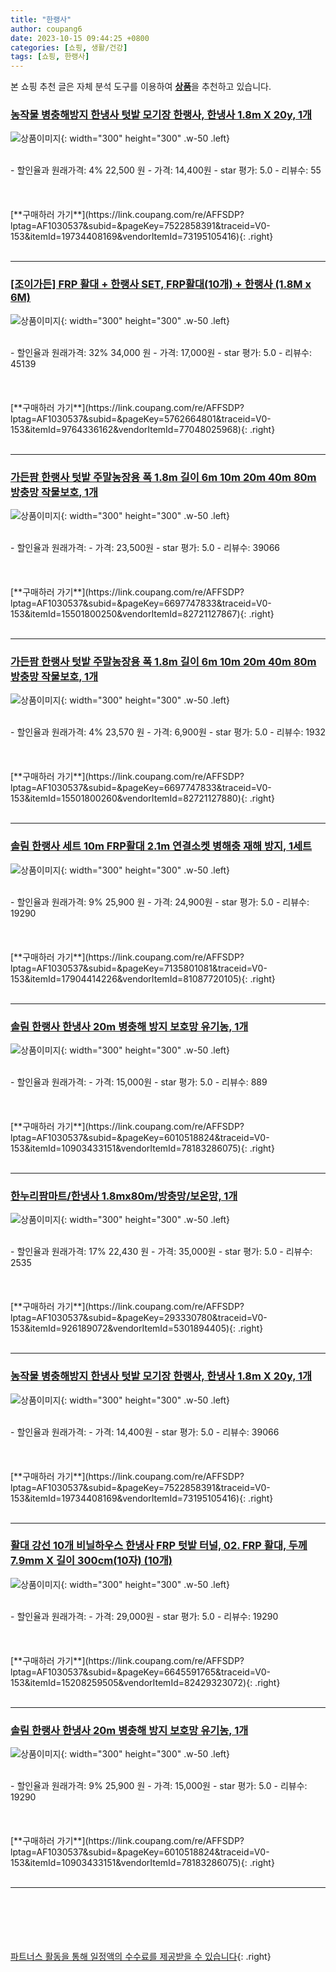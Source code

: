 ```yaml
---
title: "한랭사"
author: coupang6
date: 2023-10-15 09:44:25 +0800
categories: [쇼핑, 생활/건강]
tags: [쇼핑, 한랭사]
---
```


본 쇼핑 추천 글은 자체 분석 도구를 이용하여 [**상품**](https://link.coupang.com/a/bao1ui)을 추천하고 있습니다.

### [농작물 병충해방지 한냉사 텃밭 모기장 한랭사, 한냉사 1.8m X 20y, 1개](https://link.coupang.com/re/AFFSDP?lptag=AF1030537&subid=&pageKey=7522858391&traceid=V0-153&itemId=19734408169&vendorItemId=73195105416)

![상품이미지](https://thumbnail9.coupangcdn.com/thumbnails/remote/230x230ex/image/vendor_inventory/64e0/86c3314799cd0f6ef4dc970b8a42ca94f4a2a72d35955b2a4bdf6ee57e79.jpg){: width="300" height="300" .w-50 .left}


<br>
- 할인율과 원래가격: 4%  22,500   원
- 가격: 14,400원
- star 평가: 5.0
- 리뷰수: 55
<br>
<br>
<br>
<br>
[**구매하러 가기**](https://link.coupang.com/re/AFFSDP?lptag=AF1030537&subid=&pageKey=7522858391&traceid=V0-153&itemId=19734408169&vendorItemId=73195105416){: .right}
<br>
<br>

---

### [[조이가든] FRP 활대 + 한랭사 SET, FRP활대(10개) + 한랭사 (1.8M x 6M)](https://link.coupang.com/re/AFFSDP?lptag=AF1030537&subid=&pageKey=5762664801&traceid=V0-153&itemId=9764336162&vendorItemId=77048025968)

![상품이미지](https://thumbnail8.coupangcdn.com/thumbnails/remote/230x230ex/image/vendor_inventory/470c/7cef7ff270ac5fa829221399fbba06b32e328435890870b9551fd22a8d8c.jpg){: width="300" height="300" .w-50 .left}


<br>
- 할인율과 원래가격: 32%  34,000   원
- 가격: 17,000원
- star 평가: 5.0
- 리뷰수: 45139
<br>
<br>
<br>
<br>
[**구매하러 가기**](https://link.coupang.com/re/AFFSDP?lptag=AF1030537&subid=&pageKey=5762664801&traceid=V0-153&itemId=9764336162&vendorItemId=77048025968){: .right}
<br>
<br>

---

### [가든팜 한랭사 텃밭 주말농장용 폭 1.8m 길이 6m 10m 20m 40m 80m 방충망 작물보호, 1개](https://link.coupang.com/re/AFFSDP?lptag=AF1030537&subid=&pageKey=6697747833&traceid=V0-153&itemId=15501800250&vendorItemId=82721127867)

![상품이미지](https://thumbnail9.coupangcdn.com/thumbnails/remote/230x230ex/image/vendor_inventory/8f64/d0dd5f4475f2f92fdf623cbe53d49ca905cb8eb0b81e6ff7736fb1c513df.png){: width="300" height="300" .w-50 .left}


<br>
- 할인율과 원래가격: 
- 가격: 23,500원
- star 평가: 5.0
- 리뷰수: 39066
<br>
<br>
<br>
<br>
[**구매하러 가기**](https://link.coupang.com/re/AFFSDP?lptag=AF1030537&subid=&pageKey=6697747833&traceid=V0-153&itemId=15501800250&vendorItemId=82721127867){: .right}
<br>
<br>

---

### [가든팜 한랭사 텃밭 주말농장용 폭 1.8m 길이 6m 10m 20m 40m 80m 방충망 작물보호, 1개](https://link.coupang.com/re/AFFSDP?lptag=AF1030537&subid=&pageKey=6697747833&traceid=V0-153&itemId=15501800260&vendorItemId=82721127880)

![상품이미지](https://thumbnail6.coupangcdn.com/thumbnails/remote/230x230ex/image/vendor_inventory/7a2d/0a59d4bbac8a360829a5cafcda6328025437bce838dec39013bab94a37c5.png){: width="300" height="300" .w-50 .left}


<br>
- 할인율과 원래가격: 4%  23,570   원
- 가격: 6,900원
- star 평가: 5.0
- 리뷰수: 1932
<br>
<br>
<br>
<br>
[**구매하러 가기**](https://link.coupang.com/re/AFFSDP?lptag=AF1030537&subid=&pageKey=6697747833&traceid=V0-153&itemId=15501800260&vendorItemId=82721127880){: .right}
<br>
<br>

---

### [솔림 한랭사 세트 10m FRP활대 2.1m 연결소켓 병해충 재해 방지, 1세트](https://link.coupang.com/re/AFFSDP?lptag=AF1030537&subid=&pageKey=7135801081&traceid=V0-153&itemId=17904414226&vendorItemId=81087720105)

![상품이미지](https://thumbnail9.coupangcdn.com/thumbnails/remote/230x230ex/image/vendor_inventory/b21d/41c8ac4e1dd751933857ec17915eec25e08276013eddce739f46fe9839ec.jpg){: width="300" height="300" .w-50 .left}


<br>
- 할인율과 원래가격: 9%  25,900   원
- 가격: 24,900원
- star 평가: 5.0
- 리뷰수: 19290
<br>
<br>
<br>
<br>
[**구매하러 가기**](https://link.coupang.com/re/AFFSDP?lptag=AF1030537&subid=&pageKey=7135801081&traceid=V0-153&itemId=17904414226&vendorItemId=81087720105){: .right}
<br>
<br>

---

### [솔림 한랭사 한냉사 20m 병충해 방지 보호망 유기농, 1개](https://link.coupang.com/re/AFFSDP?lptag=AF1030537&subid=&pageKey=6010518824&traceid=V0-153&itemId=10903433151&vendorItemId=78183286075)

![상품이미지](https://thumbnail7.coupangcdn.com/thumbnails/remote/230x230ex/image/vendor_inventory/8912/8a1764f170016ae3f2d74c21f8862526f3b00980fe2af5be3e4d1f779f6f.jpg){: width="300" height="300" .w-50 .left}


<br>
- 할인율과 원래가격: 
- 가격: 15,000원
- star 평가: 5.0
- 리뷰수: 889
<br>
<br>
<br>
<br>
[**구매하러 가기**](https://link.coupang.com/re/AFFSDP?lptag=AF1030537&subid=&pageKey=6010518824&traceid=V0-153&itemId=10903433151&vendorItemId=78183286075){: .right}
<br>
<br>

---

### [한누리팜마트/한냉사 1.8mx80m/방충망/보온망, 1개](https://link.coupang.com/re/AFFSDP?lptag=AF1030537&subid=&pageKey=293330780&traceid=V0-153&itemId=926189072&vendorItemId=5301894405)

![상품이미지](https://thumbnail10.coupangcdn.com/thumbnails/remote/230x230ex/image/vendor_inventory/5d31/5159da3fcd07df51c50e457096f8b9975a6dc9dc2b1ed12e845aa6d83f52.jpg){: width="300" height="300" .w-50 .left}


<br>
- 할인율과 원래가격: 17%  22,430   원
- 가격: 35,000원
- star 평가: 5.0
- 리뷰수: 2535
<br>
<br>
<br>
<br>
[**구매하러 가기**](https://link.coupang.com/re/AFFSDP?lptag=AF1030537&subid=&pageKey=293330780&traceid=V0-153&itemId=926189072&vendorItemId=5301894405){: .right}
<br>
<br>

---

### [농작물 병충해방지 한냉사 텃밭 모기장 한랭사, 한냉사 1.8m X 20y, 1개](https://link.coupang.com/re/AFFSDP?lptag=AF1030537&subid=&pageKey=7522858391&traceid=V0-153&itemId=19734408169&vendorItemId=73195105416)

![상품이미지](https://thumbnail9.coupangcdn.com/thumbnails/remote/230x230ex/image/vendor_inventory/64e0/86c3314799cd0f6ef4dc970b8a42ca94f4a2a72d35955b2a4bdf6ee57e79.jpg){: width="300" height="300" .w-50 .left}


<br>
- 할인율과 원래가격: 
- 가격: 14,400원
- star 평가: 5.0
- 리뷰수: 39066
<br>
<br>
<br>
<br>
[**구매하러 가기**](https://link.coupang.com/re/AFFSDP?lptag=AF1030537&subid=&pageKey=7522858391&traceid=V0-153&itemId=19734408169&vendorItemId=73195105416){: .right}
<br>
<br>

---

### [활대 강선 10개 비닐하우스 한냉사 FRP 텃밭 터널, 02. FRP 활대, 두께 7.9mm X 길이 300cm(10자) (10개)](https://link.coupang.com/re/AFFSDP?lptag=AF1030537&subid=&pageKey=6645591765&traceid=V0-153&itemId=15208259505&vendorItemId=82429323072)

![상품이미지](https://thumbnail6.coupangcdn.com/thumbnails/remote/230x230ex/image/vendor_inventory/c831/5f700c1c3a7904b39ae5a657869d203f27a9df1cc9c1071f4da854f33bc4.jpg){: width="300" height="300" .w-50 .left}


<br>
- 할인율과 원래가격: 
- 가격: 29,000원
- star 평가: 5.0
- 리뷰수: 19290
<br>
<br>
<br>
<br>
[**구매하러 가기**](https://link.coupang.com/re/AFFSDP?lptag=AF1030537&subid=&pageKey=6645591765&traceid=V0-153&itemId=15208259505&vendorItemId=82429323072){: .right}
<br>
<br>

---

### [솔림 한랭사 한냉사 20m 병충해 방지 보호망 유기농, 1개](https://link.coupang.com/re/AFFSDP?lptag=AF1030537&subid=&pageKey=6010518824&traceid=V0-153&itemId=10903433151&vendorItemId=78183286075)

![상품이미지](https://thumbnail7.coupangcdn.com/thumbnails/remote/230x230ex/image/vendor_inventory/8912/8a1764f170016ae3f2d74c21f8862526f3b00980fe2af5be3e4d1f779f6f.jpg){: width="300" height="300" .w-50 .left}


<br>
- 할인율과 원래가격: 9%  25,900   원
- 가격: 15,000원
- star 평가: 5.0
- 리뷰수: 19290
<br>
<br>
<br>
<br>
[**구매하러 가기**](https://link.coupang.com/re/AFFSDP?lptag=AF1030537&subid=&pageKey=6010518824&traceid=V0-153&itemId=10903433151&vendorItemId=78183286075){: .right}
<br>
<br>

---
<br><br><br><br><br> [파트너스 활동을 통해 일정액의 수수료를 제공받을 수 있습니다](https://link.coupang.com/a/bao1ui){: .right}